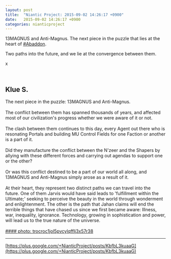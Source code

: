 ```yaml
---
layout: post
title:  "Niantic Project: 2015-09-02 14:26:17 +0900"
date:   2015-09-02 14:26:17 +0900
categories: nianticproject
---
```

13MAGNUS and Anti-Magnus. The next piece in the puzzle that lies at the heart of [#Abaddon](https://plus.google.com/s/%23Abaddon "").

Two paths into the future, and we lie at the convergence between them.

x<div class="shared"><br /><h2>Klue S.</h2>The next piece in the puzzle: 13MAGNUS and Anti-Magnus.<br /><br />The conflict between them has spanned thousands of years, and affected most of our civilization's progress whether we were aware of it or not.<br /><br />The clash between them continues to this day, every Agent out there who is resonating Portals and building MU Control Fields for one Faction or another is a part of it.<br /><br />Did they manufacture the conflict between the N'zeer and the Shapers by allying with these different forces and carrying out agendas to support one or the other?<br /><br />Or was this conflict destined to be a part of our world all along, and 13MAGNUS and Anti-Magnus simply arose as a result of it.<br /><br />At their heart, they represent two distinct paths we can travel into the future. One of them Jarvis would have said leads to 'fulfillment within the Ultimate;' seeking to perceive the beauty in the world through wonderment and enlightenment. The other is the path that Jahan claims will end the terrible things that have chased us since we first became aware: Illness, war, inequality, ignorance. Technology, growing in sophistication and power, will lead us to the true nature of the universe.<br /><br /></div>
[#### photo: trocroc1jol5pvcylqfflj3x57r38](https://lh3.googleusercontent.com/-s0nfvM5JhXI/VeaHXNDf--I/AAAAAAAABBM/9l8xUCbgXnw/w1795-h720/Magnus.jpg "")
- - -
[https://plus.google.com/+NianticProject/posts/KbfbL3kuaaG](https://plus.google.com/+NianticProject/posts/KbfbL3kuaaG)
